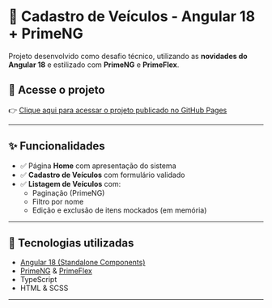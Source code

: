# 🚗 Cadastro de Veículos - Angular 18 + PrimeNG

Projeto desenvolvido como desafio técnico, utilizando as **novidades do Angular 18** e estilizado com **PrimeNG** e **PrimeFlex**.

## 🔗 Acesse o projeto

👉 [Clique aqui para acessar o projeto publicado no GitHub Pages](https://davisv113.github.io/cadastro-veiculos-angular/)

---

## ✨ Funcionalidades

- ✅ Página **Home** com apresentação do sistema
- ✅ **Cadastro de Veículos** com formulário validado
- ✅ **Listagem de Veículos** com:
  - Paginação (PrimeNG)
  - Filtro por nome
  - Edição e exclusão de itens mockados (em memória)

---

## 🧰 Tecnologias utilizadas

- [Angular 18 (Standalone Components)](https://angular.io)
- [PrimeNG](https://primeng.org) & [PrimeFlex](https://primefaces.org/primeflex)
- TypeScript
- HTML & SCSS

---

